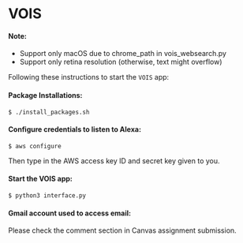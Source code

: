 # VOIS

#### Note:
- Support only macOS due to chrome_path in vois_websearch.py
- Support only retina resolution (otherwise, text might overflow)

Following these instructions to start the `VOIS` app:

#### Package Installations:
~~~
$ ./install_packages.sh
~~~

#### Configure credentials to listen to Alexa:
~~~
$ aws configure
~~~
Then type in the AWS access key ID and secret key given to you.


#### Start the VOIS app:
~~~
$ python3 interface.py
~~~

#### Gmail account used to access email:
Please check the comment section in Canvas assignment submission.
